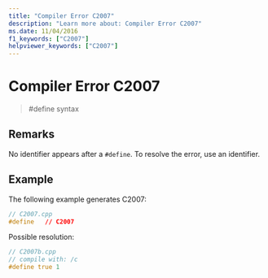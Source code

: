 ```yaml
---
title: "Compiler Error C2007"
description: "Learn more about: Compiler Error C2007"
ms.date: 11/04/2016
f1_keywords: ["C2007"]
helpviewer_keywords: ["C2007"]
---
```

# Compiler Error C2007

> #define syntax

## Remarks

No identifier appears after a `#define`. To resolve the error, use an identifier.

## Example

The following example generates C2007:

```cpp
// C2007.cpp
#define   // C2007
```

Possible resolution:

```cpp
// C2007b.cpp
// compile with: /c
#define true 1
```
